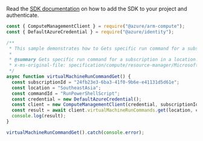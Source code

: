 Read the [SDK documentation](https://github.com/Azure/azure-sdk-for-js/blob/%40azure%2Farm-compute_18.0.0/sdk/compute/arm-compute/README.md) on how to add the SDK to your project and authenticate.

```javascript
const { ComputeManagementClient } = require("@azure/arm-compute");
const { DefaultAzureCredential } = require("@azure/identity");

/**
 * This sample demonstrates how to Gets specific run command for a subscription in a location.
 *
 * @summary Gets specific run command for a subscription in a location.
 * x-ms-original-file: specification/compute/resource-manager/Microsoft.Compute/stable/2022-03-01/ComputeRP/examples/runCommandExamples/RunCommand_Get.json
 */
async function virtualMachineRunCommandGet() {
  const subscriptionId = "24fb23e3-6ba3-41f0-9b6e-e41131d5d61e";
  const location = "SoutheastAsia";
  const commandId = "RunPowerShellScript";
  const credential = new DefaultAzureCredential();
  const client = new ComputeManagementClient(credential, subscriptionId);
  const result = await client.virtualMachineRunCommands.get(location, commandId);
  console.log(result);
}

virtualMachineRunCommandGet().catch(console.error);
```

